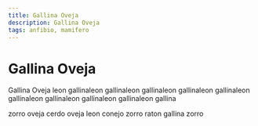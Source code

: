 ```yaml
---
title: Gallina Oveja
description: Gallina Oveja
tags: anfibio, mamifero
---
```


# Gallina Oveja

Gallina Oveja leon gallinaleon gallinaleon gallinaleon gallinaleon gallinaleon gallinaleon gallinaleon gallinaleon gallinaleon gallina

zorro oveja cerdo oveja leon conejo zorro raton gallina zorro